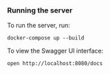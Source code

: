 ### Running the server
To run the server, run:

```
docker-compose up --build
```

To view the Swagger UI interface:

```
open http://localhost:8080/docs
```